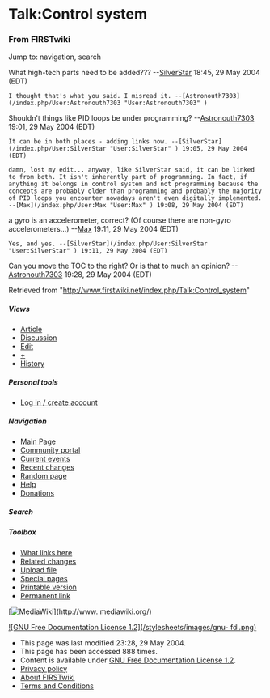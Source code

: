 # Talk:Control system

### From FIRSTwiki

Jump to: navigation, search

What high-tech parts need to be added???
--[SilverStar](/index.php/User:SilverStar "User:SilverStar" ) 18:45, 29 May
2004 (EDT)

    I thought that's what you said. I misread it. --[Astronouth7303](/index.php/User:Astronouth7303 "User:Astronouth7303" )

Shouldn't things like PID loops be under programming?
--[Astronouth7303](/index.php/User:Astronouth7303 "User:Astronouth7303" )
19:01, 29 May 2004 (EDT)

    It can be in both places - adding links now. --[SilverStar](/index.php/User:SilverStar "User:SilverStar" ) 19:05, 29 May 2004 (EDT) 

    damn, lost my edit... anyway, like SilverStar said, it can be linked to from both. It isn't inherently part of programming. In fact, if anything it belongs in control system and not programming because the concepts are probably older than programming and probably the majority of PID loops you encounter nowadays aren't even digitally implemented. --[Max](/index.php/User:Max "User:Max" ) 19:08, 29 May 2004 (EDT) 

  
a gyro is an accelerometer, correct? (Of course there are non-gyro
accelerometers...) --[Max](/index.php/User:Max "User:Max" ) 19:11, 29 May 2004
(EDT)

    Yes, and yes. --[SilverStar](/index.php/User:SilverStar "User:SilverStar" ) 19:11, 29 May 2004 (EDT) 

Can you move the TOC to the right? Or is that to much an opinion?
--[Astronouth7303](/index.php/User:Astronouth7303 "User:Astronouth7303" )
19:28, 29 May 2004 (EDT)

Retrieved from "<http://www.firstwiki.net/index.php/Talk:Control_system>"

##### Views

  * [Article](/index.php/Control_system)
  * [Discussion](/index.php/Talk:Control_system)
  * [Edit](/index.php?title=Talk:Control_system&action=edit)
  * [+](/index.php?title=Talk:Control_system&action=edit&section=new)
  * [History](/index.php?title=Talk:Control_system&action=history)

##### Personal tools

  * [Log in / create account](/index.php?title=Special:Userlogin&returnto=Talk:Control_system)

[](/index.php/Main_Page "Main Page" )

##### Navigation

  * [Main Page](/index.php/Main_Page)
  * [Community portal](/index.php/FIRSTwiki:Community_portal)
  * [Current events](/index.php/Current_events)
  * [Recent changes](/index.php/Special:Recentchanges)
  * [Random page](/index.php/Special:Random)
  * [Help](/index.php/Help:Contents)
  * [Donations](/index.php/FIRSTwiki:Site_support)

##### Search



##### Toolbox

  * [What links here](/index.php/Special:Whatlinkshere/Talk:Control_system)
  * [Related changes](/index.php/Special:Recentchangeslinked/Talk:Control_system)
  * [Upload file](/index.php/Special:Upload)
  * [Special pages](/index.php/Special:Specialpages)
  * [Printable version](/index.php?title=Talk:Control_system&printable=yes)
  * [Permanent link](/index.php?title=Talk:Control_system&oldid=37892)

[![MediaWiki](/skins/common/images/poweredby_mediawiki_88x31.png)](http://www.
mediawiki.org/)

[![GNU Free Documentation License 1.2](/stylesheets/images/gnu-
fdl.png)](http://www.gnu.org/copyleft/fdl.html)

  * This page was last modified 23:28, 29 May 2004.
  * This page has been accessed 888 times.
  * Content is available under [GNU Free Documentation License 1.2](http://www.gnu.org/copyleft/fdl.html "http://www.gnu.org/copyleft/fdl.html" ).
  * [Privacy policy](/index.php/FIRSTwiki:Privacy_policy "FIRSTwiki:Privacy policy" )
  * [About FIRSTwiki](/index.php/FIRSTwiki:About "FIRSTwiki:About" )
  * [Terms and Conditions](/index.php/FIRSTwiki:Terms_and_conditions "FIRSTwiki:Terms and conditions" )

